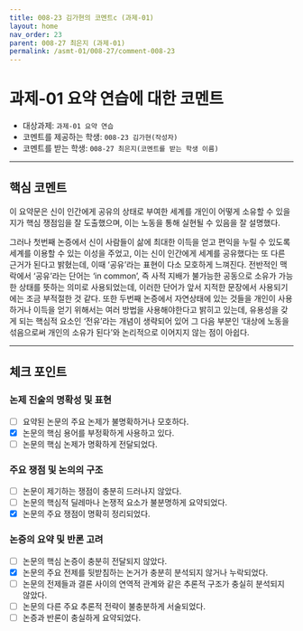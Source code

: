 ```yaml
---
title: 008-23 김가현의 코멘트c (과제-01) 
layout: home
nav_order: 23
parent: 008-27 최은지 (과제-01)
permalink: /asmt-01/008-27/comment-008-23
---
```


# 과제-01 요약 연습에 대한 코멘트

- 대상과제: `과제-01 요약 연습`
- 코멘트를 제공하는 학생: `008-23 김가현(작성자)` 
- 코멘트를 받는 학생: `008-27 최은지(코멘트를 받는 학생 이름)` 

---

## 핵심 코멘트

이 요약문은 신이 인간에게 공유의 상태로 부여한 세계를 개인이 어떻게 소유할 수 있을지가 핵심 쟁점임을 잘 도출했으며, 이는 노동을 통해 실현될 수 있음을 잘 설명했다.

그러나 첫번째 논증에서 신이 사람들이 삶에 최대한 이득을 얻고 편익을 누릴 수 있도록 세계를 이용할 수 있는 이성을 주었고, 이는 신이 인간에게 세계를 공유했다는 또 다른 근거가 된다고 밝혔는데, 이때 ‘공유’라는 표현이 다소 모호하게 느껴진다. 전반적인 맥락에서 ‘공유’라는 단어는 ‘in common’, 즉 사적 지배가 불가능한 공동으로 소유가 가능한 상태를 뜻하는 의미로 사용되었는데, 이러한 단어가 앞서 지적한 문장에서 사용되기에는 조금 부적절한 것 같다. 또한 두번째 논증에서 자연상태에 있는 것들을 개인이 사용하거나 이득을 얻기 위해서는 여러 방법을 사용해야한다고 밝히고 있는데, 유용성을 갖게 되는 핵심적 요소인 ‘전유’라는 개념이 생략되어 있어 그 다음 부분인 ‘대상에 노동을 섞음으로써 개인의 소유가 된다’와 논리적으로 이어지지 않는 점이 아쉽다. 

---

## 체크 포인트

### 논제 진술의 명확성 및 표현  
- [ ] 요약된 논문의 주요 논제가 불명확하거나 모호하다.  
- [x] 논문의 핵심 용어를 부정확하게 사용하고 있다.  
- [ ] 논문의 핵심 논제가 명확하게 전달되었다.  

### 주요 쟁점 및 논의의 구조  
- [ ] 논문이 제기하는 쟁점이 충분히 드러나지 않았다.  
- [ ] 논문의 핵심적 딜레마나 논쟁적 요소가 불분명하게 요약되었다.  
- [x] 논문의 주요 쟁점이 명확히 정리되었다.  

### 논증의 요약 및 반론 고려  
- [ ] 논문의 핵심 논증이 충분히 전달되지 않았다.  
- [x] 논문의 주요 전제를 뒷받침하는 논거가 충분히 분석되지 않거나 누락되었다.  
- [ ] 논문의 전제들과 결론 사이의 연역적 관계와 같은 추론적 구조가 충실히 분석되지 않았다.  
- [ ] 논문의 다른 주요 추론적 전략이 불충분하게 서술되었다.
- [ ] 논증과 반론이 충실하게 요약되었다. 